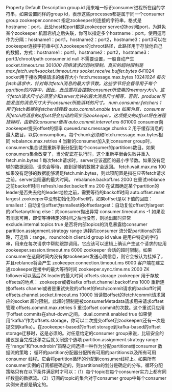 Property 	Default 	Description
group.id 		用来唯一标识consumer进程所在组的字符串，如果设置同样的group id，表示这些processes都是属于同一个consumer group
zookeeper.connect 		指定zookeeper的连接的字符串，格式是hostname：port，此处host和port都是zookeeper server的host和port，为避免某个zookeeper 机器宕机之后失联，你可以指定多个hostname：port，使用逗号作为分隔：hostname1：port1，hostname2：port2，hostname3：port3可以在zookeeper连接字符串中加入zookeeper的chroot路径，此路径用于存放他自己的数据，方式：hostname1：port1，hostname2：port2，hostname3：port3/chroot/path
consumer.id 	null 	不需要设置，一般自动产生
socket.timeout.ms 	30*1000 	网络请求的超时限制。真实的超时限制是 max.fetch.wait+socket.timeout.ms
socket.receive.buffer.bytes 	64*1024 	socket用于接收网络请求的缓存大小
fetch.message.max.bytes 	1024*1024 	每次fetch请求中，针对每次fetch消息的最大字节数。这些字节将会督导用于每个partition的内存中，因此，此设置将会控制consumer所使用的memory大小。这个fetch请求尺寸必须至少和server允许的最大消息尺寸相等，否则，producer可能发送的消息尺寸大于consumer所能消耗的尺寸。
num.consumer.fetchers 	1 	用于fetch数据的fetcher线程数
auto.commit.enable 	true 	如果为真，consumer所fetch的消息的offset将会自动的同步到zookeeper。这项提交的offset将在进程挂掉时，由新的consumer使用
auto.commit.interval.ms 	60*1000 	consumer向zookeeper提交offset的频率
queued.max.message.chunks 	2 	用于缓存消息的最大数目，以供consumption。每个chunk必须和fetch.message.max.bytes相同
rebalance.max.retries 	4 	当新的consumer加入到consumer group时，consumers集合试图重新平衡分配到每个consumer的partitions数目。如果consumers集合改变了，当分配正在执行时，这个重新平衡会失败并重入
fetch.min.bytes 	1 	每次fetch请求时，server应该返回的最小字节数。如果没有足够的数据返回，请求会等待，直到足够的数据才会返回。
fetch.wait.max.ms 	100 	如果没有足够的数据能够满足fetch.min.bytes，则此项配置是指在应答fetch请求之前，server会阻塞的最大时间。
rebalance.backoff.ms 	2000 	在重试reblance之前backoff时间
refresh.leader.backoff.ms 	200 	在试图确定某个partition的leader是否失去他的leader地位之前，需要等待的backoff时间
auto.offset.reset 	largest 	zookeeper中没有初始化的offset时，如果offset是以下值的回应：smallest：自动复位offset为smallest的offsetlargest：自动复位offset为largest的offsetanything else：向consumer抛出异常
consumer.timeout.ms 	-1 	如果没有消息可用，即使等待特定的时间之后也没有，则抛出超时异常
exclude.internal.topics 	true 	是否将内部topics的消息暴露给consumer
paritition.assignment.strategy 	range 	选择向consumer 流分配partitions的策略，可选值：range，roundrobin
client.id 	group id value 	是用户特定的字符串，用来在每次请求中帮助跟踪调用。它应该可以逻辑上确认产生这个请求的应用
zookeeper.session.timeout.ms 	6000 	zookeeper 会话的超时限制。如果consumer在这段时间内没有向zookeeper发送心跳信息，则它会被认为挂掉了，并且reblance将会产生
zookeeper.connection.timeout.ms 	6000 	客户端在建立通zookeeper连接中的最大等待时间
zookeeper.sync.time.ms 	2000 	ZK follower可以落后ZK leader的最大时间
offsets.storage 	zookeeper 	用于存放offsets的地点： zookeeper或者kafka
offset.channel.backoff.ms 	1000 	重新连接offsets channel或者是重试失败的offset的fetch/commit请求的backoff时间
offsets.channel.socket.timeout.ms 	10000 	当读取offset的fetch/commit请求回应的socket 超时限制。此超时限制是被consumerMetadata请求用来请求offset管理
offsets.commit.max.retries 	5 	重试offset commit的次数。这个重试只应用于offset commits在shut-down之间。
dual.commit.enabled 	true 	如果使用“kafka”作为offsets.storage，你可以二次提交offset到zookeeper(还有一次是提交到kafka）。在zookeeper-based的offset storage到kafka-based的offset storage迁移时，这是必须的。对任意给定的consumer group来说，比较安全的建议是当完成迁移之后就关闭这个选项
partition.assignment.strategy 	range 	在“range”和“roundrobin”策略之间选择一种作为分配partitions给consumer 数据流的策略； 循环的partition分配器分配所有可用的partitions以及所有可用consumer 线程。它会将partition循环的分配到consumer线程上。如果所有consumer实例的订阅都是确定的，则partitions的划分是确定的分布。循环分配策略只有在以下条件满足时才可以：（1）每个topic在每个consumer实力上都有同样数量的数据流。（2）订阅的topic的集合对于consumer group中每个consumer实例来说都是确定的。
